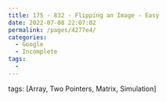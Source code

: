 ```yaml
---
title: 175 - 832 - Flipping an Image - Easy
date: 2022-07-08 22:07:02
permalink: /pages/4277e4/
categories:
  - Google
  - Incomplete
tags:
  - 
---
```

tags: [Array, Two Pointers, Matrix, Simulation]